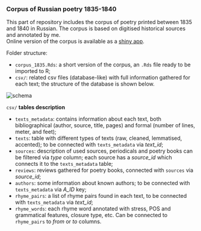 ### Corpus of Russian poetry 1835-1840  
  
This part of repository includes the corpus of poetry printed between 1835 and 1840 in Russian. The corpus is based on digitised historical sources and annotated by me.  
Online version of the corpus is available as a [shiny app](https://tonyamart.shinyapps.io/corpus_1835/).  
  
Folder structure:  
- `corpus_1835.Rds`: a short version of the corpus, an `.Rds` file ready to be imported to R;  
- `csv/`: related csv files (database-like) with full information gathered for each text; the structure of the database is shown below.
  
![schema]()
  
`csv/` **tables description**
- `texts_metadata`: contains information about each text, both bibliographical (author, source, title, pages) and formal (number of lines, meter, and feet);  
- `texts`: table with different types of texts (raw, cleaned, lemmatised, accented); to be connected with `texts_metadata` via *text_id*;  
- `sources`: description of used sources, periodicals and poetry books can be filtered via *type*  column; each source has a *source_id* which connects it to the `texts_metadata` table;  
- `reviews`: reviews gathered for poetry books, connected with `sources` via *source_id*;
- `authors`: some information about known authors; to be connected with `texts_metadata` via *A_ID* key;  
- `rhyme_pairs`: a list of rhyme pairs found in each text, to be connected with `texts_metadata` via *text_id*;
- `rhyme_words`: each rhyme word annotated with stress, POS and grammatical features, closure type, etc. Can be connected to `rhyme_pairs` to *from* or *to* columns.  
